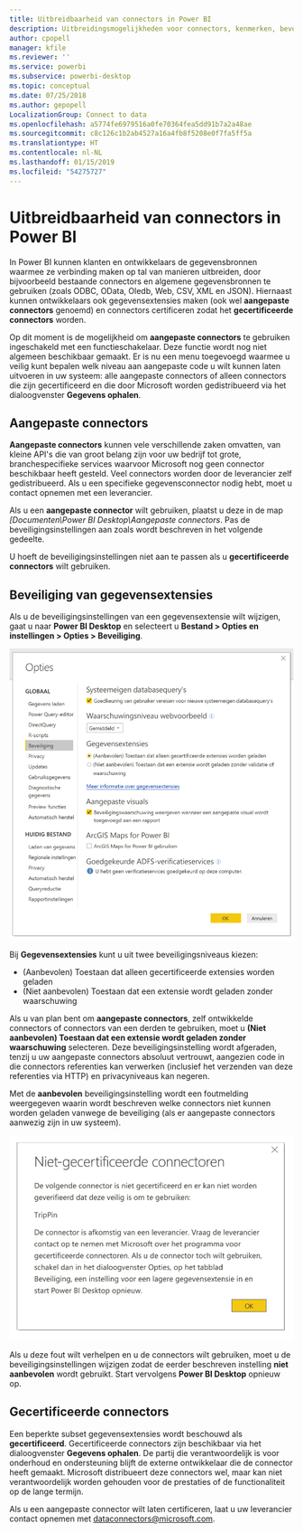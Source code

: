 ```yaml
---
title: Uitbreidbaarheid van connectors in Power BI
description: Uitbreidingsmogelijkheden voor connectors, kenmerken, beveiligingsinstellingen en gecertificeerde connectors
author: cpopell
manager: kfile
ms.reviewer: ''
ms.service: powerbi
ms.subservice: powerbi-desktop
ms.topic: conceptual
ms.date: 07/25/2018
ms.author: gepopell
LocalizationGroup: Connect to data
ms.openlocfilehash: a5774fe6979516a0fe70364fea5dd91b7a2a48ae
ms.sourcegitcommit: c8c126c1b2ab4527a16a4fb8f5208e0f7fa5ff5a
ms.translationtype: HT
ms.contentlocale: nl-NL
ms.lasthandoff: 01/15/2019
ms.locfileid: "54275727"
---
```

# <a name="connector-extensibility-in-power-bi"></a>Uitbreidbaarheid van connectors in Power BI

In Power BI kunnen klanten en ontwikkelaars de gegevensbronnen waarmee ze verbinding maken op tal van manieren uitbreiden, door bijvoorbeeld bestaande connectors en algemene gegevensbronnen te gebruiken (zoals ODBC, OData, Oledb, Web, CSV, XML en JSON). Hiernaast kunnen ontwikkelaars ook gegevensextensies maken (ook wel **aangepaste connectors** genoemd) en connectors certificeren zodat het **gecertificeerde connectors** worden.

Op dit moment is de mogelijkheid om **aangepaste connectors** te gebruiken ingeschakeld met een functieschakelaar. Deze functie wordt nog niet algemeen beschikbaar gemaakt. Er is nu een menu toegevoegd waarmee u veilig kunt bepalen welk niveau aan aangepaste code u wilt kunnen laten uitvoeren in uw systeem: alle aangepaste connectors of alleen connectors die zijn gecertificeerd en die door Microsoft worden gedistribueerd via het dialoogvenster **Gegevens ophalen**.

## <a name="custom-connectors"></a>Aangepaste connectors

**Aangepaste connectors** kunnen vele verschillende zaken omvatten, van kleine API's die van groot belang zijn voor uw bedrijf tot grote, branchespecifieke services waarvoor Microsoft nog geen connector beschikbaar heeft gesteld. Veel connectors worden door de leverancier zelf gedistribueerd. Als u een specifieke gegevensconnector nodig hebt, moet u contact opnemen met een leverancier.

Als u een **aangepaste connector** wilt gebruiken, plaatst u deze in de map *\[Documenten\\Power BI Desktop\\Aangepaste connectors*. Pas de beveiligingsinstellingen aan zoals wordt beschreven in het volgende gedeelte.

U hoeft de beveiligingsinstellingen niet aan te passen als u **gecertificeerde connectors** wilt gebruiken.

## <a name="data-extension-security"></a>Beveiliging van gegevensextensies

Als u de beveiligingsinstellingen van een gegevensextensie wilt wijzigen, gaat u naar **Power BI Desktop** en selecteert u **Bestand > Opties en instellingen > Opties > Beveiliging**.

![Bepalen of u aangepaste connectors wilt kunnen laden met de beveiligingsopties voor gegevensextensies](media/desktop-connector-extensibility/data-extension-security-1.png)

Bij **Gegevensextensies** kunt u uit twee beveiligingsniveaus kiezen:

* (Aanbevolen) Toestaan dat alleen gecertificeerde extensies worden geladen
* (Niet aanbevolen) Toestaan dat een extensie wordt geladen zonder waarschuwing

Als u van plan bent om **aangepaste connectors**, zelf ontwikkelde connectors of connectors van een derden te gebruiken, moet u **(Niet aanbevolen) Toestaan dat een extensie wordt geladen zonder waarschuwing** selecteren. Deze beveiligingsinstelling wordt afgeraden, tenzij u uw aangepaste connectors absoluut vertrouwt, aangezien code in die connectors referenties kan verwerken (inclusief het verzenden van deze referenties via HTTP) en privacyniveaus kan negeren.

Met de **aanbevolen** beveiligingsinstelling wordt een foutmelding weergegeven waarin wordt beschreven welke connectors niet kunnen worden geladen vanwege de beveiliging (als er aangepaste connectors aanwezig zijn in uw systeem).

![Er wordt een dialoogvenster weergegeven met de aangepaste connectors die niet kunnen worden geladen vanwege de beveiligingsinstellingen (in dit geval TripPin)](media/desktop-connector-extensibility/data-extension-security-2.png)

Als u deze fout wilt verhelpen en u de connectors wilt gebruiken, moet u de beveiligingsinstellingen wijzigen zodat de eerder beschreven instelling **niet aanbevolen** wordt gebruikt. Start vervolgens **Power BI Desktop** opnieuw op.

## <a name="certified-connectors"></a>Gecertificeerde connectors

Een beperkte subset gegevensextensies wordt beschouwd als **gecertificeerd**. Gecertificeerde connectors zijn beschikbaar via het dialoogvenster **Gegevens ophalen**. De partij die verantwoordelijk is voor onderhoud en ondersteuning blijft de externe ontwikkelaar die de connector heeft gemaakt. Microsoft distribueert deze connectors wel, maar kan niet verantwoordelijk worden gehouden voor de prestaties of de functionaliteit op de lange termijn.

Als u een aangepaste connector wilt laten certificeren, laat u uw leverancier contact opnemen met dataconnectors@microsoft.com.
